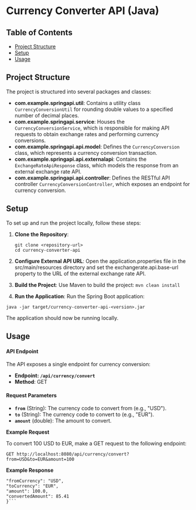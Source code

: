 # Currency Converter API (Java)

## Table of Contents

- [Project Structure](#project-structure)
- [Setup](#setup)
- [Usage](#usage)

## Project Structure

The project is structured into several packages and classes:

- **com.example.springapi.util**: Contains a utility class `CurrencyConversionUtil` for rounding double values to a specified number of decimal places.
- **com.example.springapi.service**: Houses the `CurrencyConversionService`, which is responsible for making API requests to obtain exchange rates and performing currency conversions.
- **com.example.springapi.api.model**: Defines the `CurrencyConversion` class, which represents a currency conversion transaction.
- **com.example.springapi.api.externalapi**: Contains the `ExchangeRateApiResponse` class, which models the response from an external exchange rate API.
- **com.example.springapi.api.controller**: Defines the RESTful API controller `CurrencyConversionController`, which exposes an endpoint for currency conversion.

## Setup

To set up and run the project locally, follow these steps:

1. **Clone the Repository**:
   ```shell
   git clone <repository-url>
   cd currency-converter-api
   ```

2. **Configure External API URL**:
Open the application.properties file in the src/main/resources directory and set the exchangerate.api.base-url property to the URL of the external exchange rate API.

3. **Build the Project**:
Use Maven to build the project:
```mvn clean install```

4. **Run the Application**:
Run the Spring Boot application:

```java -jar target/currency-converter-api-<version>.jar```

The application should now be running locally.

## Usage

#### API Endpoint
The API exposes a single endpoint for currency conversion:

- **Endpoint: `/api/currency/convert`**
- **Method**: GET

#### Request Parameters
- **`from`** (String): The currency code to convert from (e.g., "USD").
- **`to`** (String): The currency code to convert to (e.g., "EUR").
- **`amount`** (double): The amount to convert.

**Example Request**

To convert 100 USD to EUR, make a GET request to the following endpoint:

```GET http://localhost:8080/api/currency/convert?from=USD&to=EUR&amount=100```

**Example Response**

```{
"fromCurrency": "USD",
"toCurrency": "EUR",
"amount": 100.0,
"convertedAmount": 85.41
}```
